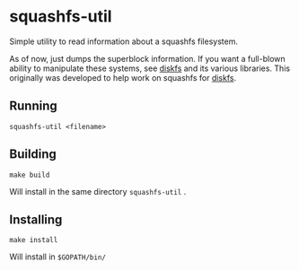 # squashfs-util

Simple utility to read information about a squashfs filesystem.

As of now, just dumps the superblock information. If you want a full-blown ability to manipulate these systems, see [diskfs](https://github.com/diskfs) and its various libraries. This originally was developed to help work on squashfs for [diskfs](https://github.com/diskfs).

## Running
```
squashfs-util <filename>
```

## Building
```
make build
```

Will install in the same directory `squashfs-util` .

## Installing
```
make install
```

Will install in `$GOPATH/bin/`
